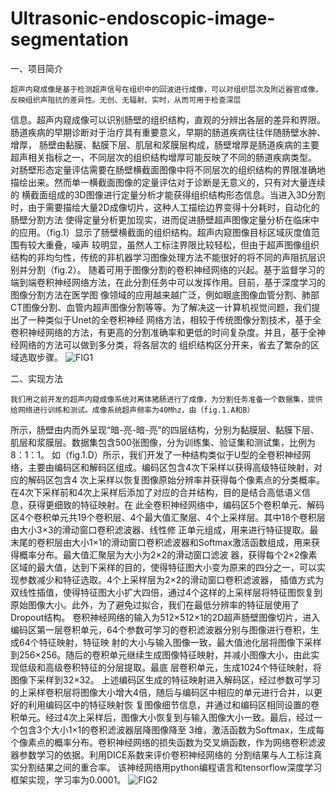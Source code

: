 # Ultrasonic-endoscopic-image-segmentation
一、项目简介


	超声内窥成像是基于检测超声信号在组织中的回波进行成像，可以对组织层次及附近器官成像，反映组织声阻抗的差异性。无创、无辐射、实时，从而可用于检查深层
信息。超声内窥成像可以识别肠壁的组织结构，直观的分辨出各层的差异和界限。肠道疾病的早期诊断对于治疗具有重要意义，早期的肠道疾病往往伴随肠壁水肿、增厚，
肠壁由黏膜、黏膜下层、肌层和浆膜层构成，肠壁增厚是肠道疾病的主要超声相关指标之一，不同层次的组织结构增厚可能反映了不同的肠道疾病类型。
	对肠壁形态定量评估需要在肠壁横截面图像中将不同层次的组织结构的界限准确地描绘出来。然而单一横截面图像的定量评估对于诊断是无意义的，只有对大量连续的
横截面组成的3D图像进行定量分析才能获得组织结构形态信息。当进入3D分割时，由于需要描绘大量2D成像切片，这种人工描绘边界变得十分耗时，自动化的肠壁分割方法
使得定量分析更加现实，进而促进肠壁超声图像定量分析在临床中的应用。（fig.1）显示了肠壁横截面的组织结构。超声内窥图像目标区域灰度值范围有较大重叠，噪声
较明显，虽然人工标注界限比较轻松，但由于超声图像组织结构的非均匀性，传统的非机器学习图像处理方法不能很好的将不同的声阻抗层识别并分割（fig.2）。
	随着可用于图像分割的卷积神经网络的兴起。基于监督学习的端到端卷积神经网络方法，在此分割任务中可以发挥作用。目前，基于深度学习的图像分割方法在医学图
像领域的应用越来越广泛，例如眼底图像血管分割、肺部CT图像分割、血管内超声图像分割等等。为了解决这一计算机视觉问题，我们提出了一种类似于Unet的全卷积神经
网络方法，相较于传统图像分割技术，基于全卷积神经网络的方法，有更高的分割准确率和更低的时间复杂度。并且，基于全神经网络的方法可以做到多分类，将各层次的
组织结构区分开来，省去了繁杂的区域选取步骤。
![FIG1](https://user-images.githubusercontent.com/55590536/111862261-2b9d7480-898f-11eb-8d31-d19229b6751a.png)

二、实现方法

	我们用之前开发的超声内窥成像系统对离体猪肠进行了成像，为分割任务准备一个数据集，提供给网络进行训练和测试。成像系统超声频率为40Mhz，由（fig.1.A和B）
所示，肠壁由内而外呈现“暗-亮-暗-亮”的四层结构，分别为黏膜层、黏膜下层、肌层和浆膜层。数据集包含500张图像，分为训练集、验证集和测试集，比例为8：1：1。
	如（fig.1.D）所示，我们开发了一种结构类似于U型的全卷积神经网络，主要由编码区和解码区组成。编码区包含4次下采样以获得高级特征映射，对应的解码区包含4
次上采样以恢复图像原始分辨率并获得每个像素点的分类概率。在4次下采样前和4次上采样后添加了对应的合并结构，目的是结合高低语义信息，获得更细致的特征映射。在
此全卷积神经网络中，编码区5个卷积单元、解码区4个卷积单元共19个卷积层、4个最大值汇聚层、4个上采样层。其中18个卷积层由大小3×3的滑动窗口卷积滤波器、线性修
正单元组成，用来进行特征提取。最末尾的卷积层由大小1×1的滑动窗口卷积滤波器和Softmax激活函数组成，用来获得概率分布。最大值汇聚层为大小为2×2的滑动窗口滤波
器，获得每个2×2像素区域的最大值，达到下采样的目的，使得特征图大小变为原来的四分之一，可以实现参数减少和特征选取。4个上采样层为2×2的滑动窗口卷积滤波器，
插值方式为双线性插值，使得特征图大小扩大四倍，通过4个这样的上采样层将特征图恢复到原始图像大小。此外，为了避免过拟合，我们在最低分辨率的特征层使用了
Dropout结构。
	卷积神经网络的输入为512×512×1的2D超声肠壁图像切片，进入编码区第一层卷积单元，64个参数可学习的卷积滤波器分别与图像进行卷积，生成64个特征映射，特征映
射的大小与输入图像一致，最大值池化层将图像下采样到256×256。随后的卷积单元继续生成图像特征映射，并减小图像大小，由此实现低级和高级卷积特征的分层提取。最底
层卷积单元，生成1024个特征映射，将图像下采样到32×32。
	上述编码区生成的特征映射进入解码区，经过参数可学习的上采样卷积层将图像大小增大4倍，随后与编码区中相应的单元进行合并，以更好的利用编码区中的特征映射恢
复图像细节信息，并通过和编码区相同设置的卷积单元。经过4次上采样后，图像大小恢复到与输入图像大小一致。最后，经过一个包含3个大小1×1的卷积滤波器层降图像降至
3维，激活函数为Softmax，生成每个像素点的概率分布。卷积神经网络的损失函数为交叉熵函数，作为网络卷积滤波器参数学习的依据。利用DICE系数来评价卷积神经网络的
分割结果与人工标注真实分割结果之间的重合率。
	该神经网络用python编程语言和tensorflow深度学习框架实现，学习率为0.0001。
	![FIG2](https://user-images.githubusercontent.com/55590536/111862351-c7c77b80-898f-11eb-9e0f-66d6e475ae0d.png)

